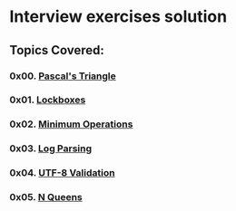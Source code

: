 # Interview exercises solution

## Topics Covered:

### 0x00. [Pascal's Triangle](https://github.com/Juli868/alx-interview/tree/master/0x00-pascal_triangle)

### 0x01. [Lockboxes]()

### 0x02. [Minimum Operations]()

### 0x03. [Log Parsing]()

### 0x04. [UTF-8 Validation]()

### 0x05. [N Queens]()
